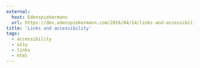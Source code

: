 ```yaml
---
external:
  host: Edenspiekermann
  url: https://dev.edenspiekermann.com/2016/04/14/links-and-accessibility/
title: 'Links and accessibility'
tags:
  - accessibility
  - a11y
  - links
  - html
---
```

